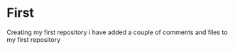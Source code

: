 # First
Creating my first repository
i have added a couple of comments and files to my first repository
